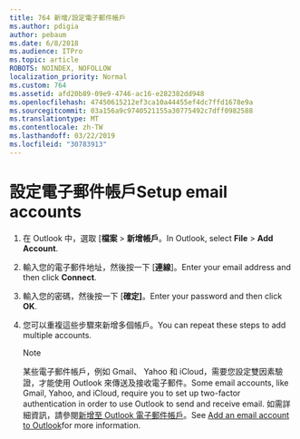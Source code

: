 ```yaml
---
title: 764 新增/設定電子郵件帳戶
ms.author: pdigia
author: pebaum
ms.date: 6/8/2018
ms.audience: ITPro
ms.topic: article
ROBOTS: NOINDEX, NOFOLLOW
localization_priority: Normal
ms.custom: 764
ms.assetid: afd20b89-09e9-4746-ac16-e282382dd948
ms.openlocfilehash: 47450615212ef3ca10a44455ef4dc7ffd1678e9a
ms.sourcegitcommit: 03a156a9c9740521155a30775492c7dff0982588
ms.translationtype: MT
ms.contentlocale: zh-TW
ms.lasthandoff: 03/22/2019
ms.locfileid: "30783913"
---
```

# <a name="setup-email-accounts"></a><span data-ttu-id="eeb77-102">設定電子郵件帳戶</span><span class="sxs-lookup"><span data-stu-id="eeb77-102">Setup email accounts</span></span>

1. <span data-ttu-id="eeb77-103">在 Outlook 中，選取 [**檔案** \> **新增帳戶**。</span><span class="sxs-lookup"><span data-stu-id="eeb77-103">In Outlook, select **File** \> **Add Account**.</span></span>
    
2. <span data-ttu-id="eeb77-104">輸入您的電子郵件地址，然後按一下 [**連線**]。</span><span class="sxs-lookup"><span data-stu-id="eeb77-104">Enter your email address and then click **Connect**.</span></span>
    
3. <span data-ttu-id="eeb77-105">輸入您的密碼，然後按一下 [**確定]**。</span><span class="sxs-lookup"><span data-stu-id="eeb77-105">Enter your password and then click **OK**.</span></span>
    
4. <span data-ttu-id="eeb77-106">您可以重複這些步驟來新增多個帳戶。</span><span class="sxs-lookup"><span data-stu-id="eeb77-106">You can repeat these steps to add multiple accounts.</span></span>
    
    > [!NOTE]
    > <span data-ttu-id="eeb77-107">某些電子郵件帳戶，例如 Gmail、 Yahoo 和 iCloud，需要您設定雙因素驗證，才能使用 Outlook 來傳送及接收電子郵件。</span><span class="sxs-lookup"><span data-stu-id="eeb77-107">Some email accounts, like Gmail, Yahoo, and iCloud, require you to set up two-factor authentication in order to use Outlook to send and receive email.</span></span> <span data-ttu-id="eeb77-108">如需詳細資訊，請參閱[新增至 Outlook 電子郵件帳戶](https://support.office.com/article/6e27792a-9267-4aa4-8bb6-c84ef146101b.aspx)。</span><span class="sxs-lookup"><span data-stu-id="eeb77-108">See [Add an email account to Outlook](https://support.office.com/article/6e27792a-9267-4aa4-8bb6-c84ef146101b.aspx)for more information.</span></span> 
  

